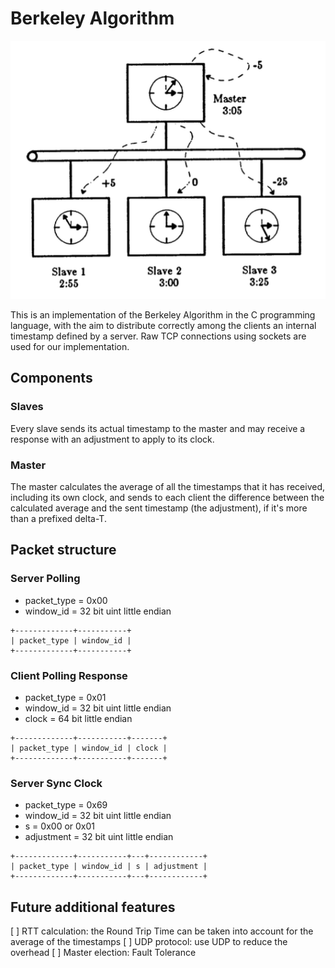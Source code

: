 # Berkeley Algorithm

![](docs/intro.png)

This is an implementation of the Berkeley Algorithm in the C programming language, with the aim to distribute correctly among the clients an internal timestamp defined by a server.
Raw TCP connections using sockets are used for our implementation.

## Components

### Slaves

Every slave sends its actual timestamp to the master and may receive a response with an adjustment to apply to its clock.

### Master

The master calculates the average of all the timestamps that it has received, including its own clock, and sends to each client the difference between the calculated average and the sent timestamp (the adjustment), if it's more than a prefixed delta-T.

## Packet structure

### Server Polling

- packet_type = 0x00
- window_id = 32 bit uint little endian

```
+-------------+-----------+
| packet_type | window_id |
+-------------+-----------+
```

### Client Polling Response

- packet_type = 0x01
- window_id = 32 bit uint little endian
- clock = 64 bit little endian

```
+-------------+-----------+-------+
| packet_type | window_id | clock |
+-------------+-----------+-------+
```

### Server Sync Clock

- packet_type = 0x69
- window_id = 32 bit uint little endian
- s = 0x00 or 0x01
- adjustment = 32 bit uint little endian

```
+-------------+-----------+---+------------+
| packet_type | window_id | s | adjustment |
+-------------+-----------+---+------------+
```

## Future additional features

[ ] RTT calculation: the Round Trip Time can be taken into account for the average of the timestamps
[ ] UDP protocol: use UDP to reduce the overhead
[ ] Master election: Fault Tolerance

